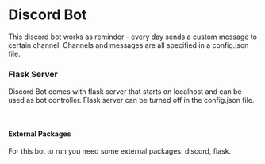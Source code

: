# Discord Bot
This discord bot works as reminder - every day sends a custom message to certain channel.
Channels and messages are all specified in a config.json file.

### Flask Server
Discord Bot comes with flask server that starts on localhost and can be used as bot controller.
Flask server can be turned off in the config.json file.

<br>

#### External Packages
For this bot to run you need some external packages: discord, flask.
